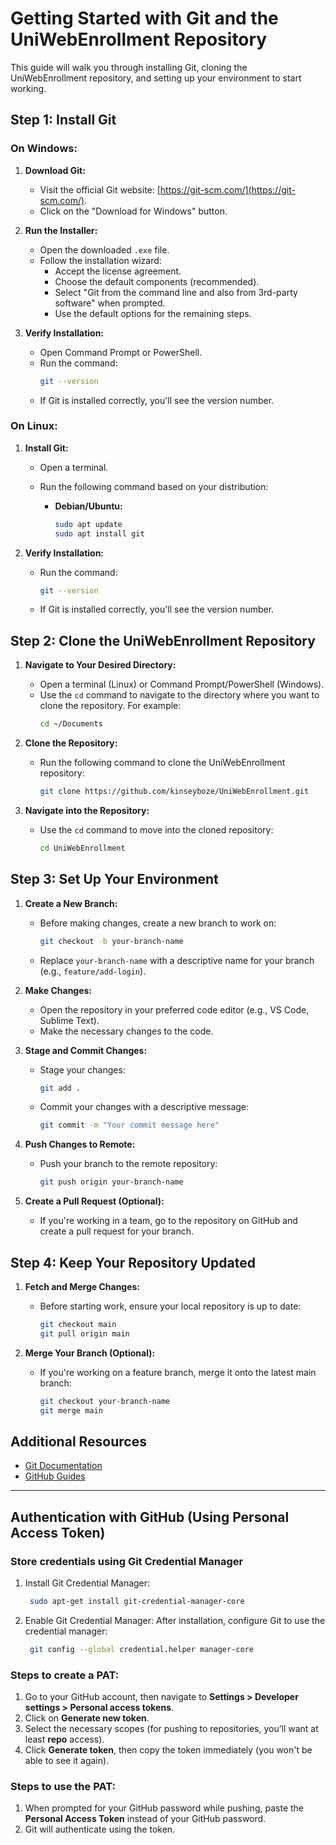 # Getting Started with Git and the UniWebEnrollment Repository

This guide will walk you through installing Git, cloning the UniWebEnrollment repository, and setting up your environment to start working.

## Step 1: Install Git

### On Windows:
1. **Download Git:**
   - Visit the official Git website: [https://git-scm.com/](https://git-scm.com/).
   - Click on the "Download for Windows" button.

2. **Run the Installer:**
   - Open the downloaded `.exe` file.
   - Follow the installation wizard:
     - Accept the license agreement.
     - Choose the default components (recommended).
     - Select "Git from the command line and also from 3rd-party software" when prompted.
     - Use the default options for the remaining steps.

3. **Verify Installation:**
   - Open Command Prompt or PowerShell.
   - Run the command:
     ```bash
     git --version
     ```
   - If Git is installed correctly, you'll see the version number.

### On Linux:
1. **Install Git:**
   - Open a terminal.
   - Run the following command based on your distribution:

     - **Debian/Ubuntu:**
       ```bash
       sudo apt update
       sudo apt install git
       ```

2. **Verify Installation:**
   - Run the command:
     ```bash
     git --version
     ```
   - If Git is installed correctly, you'll see the version number.

## Step 2: Clone the UniWebEnrollment Repository

1. **Navigate to Your Desired Directory:**
   - Open a terminal (Linux) or Command Prompt/PowerShell (Windows).
   - Use the `cd` command to navigate to the directory where you want to clone the repository. For example:
     ```bash
     cd ~/Documents
     ```

2. **Clone the Repository:**
   - Run the following command to clone the UniWebEnrollment repository:
     ```bash
     git clone https://github.com/kinseyboze/UniWebEnrollment.git
     ```

3. **Navigate into the Repository:**
   - Use the `cd` command to move into the cloned repository:
     ```bash
     cd UniWebEnrollment
     ```

## Step 3: Set Up Your Environment

1. **Create a New Branch:**
   - Before making changes, create a new branch to work on:
     ```bash
     git checkout -b your-branch-name
     ```
   - Replace `your-branch-name` with a descriptive name for your branch (e.g., `feature/add-login`).

2. **Make Changes:**
   - Open the repository in your preferred code editor (e.g., VS Code, Sublime Text).
   - Make the necessary changes to the code.

3. **Stage and Commit Changes:**
   - Stage your changes:
     ```bash
     git add .
     ```
   - Commit your changes with a descriptive message:
     ```bash
     git commit -m "Your commit message here"
     ```

4. **Push Changes to Remote:**
   - Push your branch to the remote repository:
     ```bash
     git push origin your-branch-name
     ```

5. **Create a Pull Request (Optional):**
   - If you're working in a team, go to the repository on GitHub and create a pull request for your branch.

## Step 4: Keep Your Repository Updated

1. **Fetch and Merge Changes:**
   - Before starting work, ensure your local repository is up to date:
     ```bash
     git checkout main
     git pull origin main
     ```

2. **Merge Your Branch (Optional):**
   - If you're working on a feature branch, merge it onto the latest main branch:
     ```bash
     git checkout your-branch-name
     git merge main
     ```

## Additional Resources

- [Git Documentation](https://git-scm.com/doc)
- [GitHub Guides](https://guides.github.com/)

---

## Authentication with GitHub (Using Personal Access Token)

### Store credentials using Git Credential Manager
1. Install Git Credential Manager:
    ```bash
     sudo apt-get install git-credential-manager-core
     ```
2. Enable Git Credential Manager: After installation, configure Git to use the credential manager:
    ```bash
     git config --global credential.helper manager-core
     ```

### Steps to create a PAT:
1. Go to your GitHub account, then navigate to **Settings > Developer settings > Personal access tokens**.
2. Click on **Generate new token**.
3. Select the necessary scopes (for pushing to repositories, you’ll want at least **repo** access).
4. Click **Generate token**, then copy the token immediately (you won't be able to see it again).

### Steps to use the PAT:
1. When prompted for your GitHub password while pushing, paste the **Personal Access Token** instead of your GitHub password.
2. Git will authenticate using the token.
